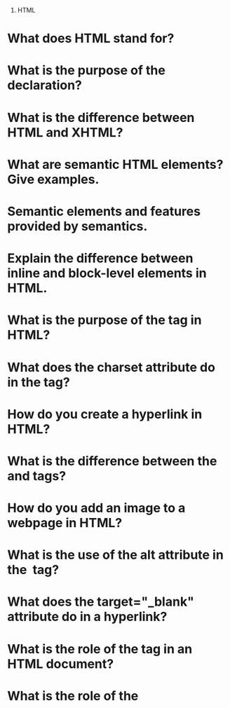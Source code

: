 1. HTML
# What does HTML stand for?
# What is the purpose of the <!DOCTYPE html> declaration?
# What is the difference between HTML and XHTML?
# What are semantic HTML elements? Give examples.
# Semantic elements and features provided by semantics.
# Explain the difference between inline and block-level elements in HTML.
# What is the purpose of the <meta> tag in HTML?
# What does the charset attribute do in the <meta> tag?
# How do you create a hyperlink in HTML?
# What is the difference between the <div> and <span> tags?
# How do you add an image to a webpage in HTML?
# What is the use of the alt attribute in the <img> tag?
# What does the target="_blank" attribute do in a hyperlink?
# What is the role of the <head> tag in an HTML document?
# What is the role of the <script> tag in HTML?
# How do you embed audio or video in an HTML document?
# What is the <iframe> tag used for in HTML?
# What are HTML5 data attributes and how are they used?
# What are forms in HTML, and how do you create them?
# What is the difference between the <form> element’s method attribute values GET and POST?
# What are the different types of input fields available in HTML5 forms?
# How can you define a placeholder in an input field in HTML?
# How do you make a password show and hide?
# How can you create a table in HTML?
# What is the difference between the <ol> and <ul> tags in HTML?
# How do you create a list in HTML? What are the types of lists in HTML?
# How do you make a webpage responsive using HTML?

2. CSS
# What does CSS stand for, and what is its purpose?
# What is the difference between class selectors and ID selectors in CSS?
# What are inline, internal, and external CSS? Explain each.
# What are inline and block elements?
# What is the difference between margin and padding in CSS?
# What is the box model in CSS?
# How do you center an element horizontally and vertically using CSS?
# What is the z-index property in CSS, and how is it used?
# What is the position property in CSS, and what are its possible values?
# What is the display property in CSS, and what values can it take?
# What is the opacity property in CSS, and how does it work?
# How do you apply a background color to an element in CSS?
# How do you change the font of a webpage using CSS?
# What are the different ways to select elements in CSS?
# What are CSS pseudo-classes and pseudo-elements? Give examples.
# How do you use the ::before and ::after pseudo-elements in CSS?
# What is the calc() function in CSS, and how is it used?
# What is the float property in CSS, and how is it used?
# What are media queries in CSS, and how are they used?
# How do you apply CSS styles conditionally using the @media rule?
# How do you create a responsive design using CSS?
# How do you create a CSS animation? Provide an example.
# What are CSS transitions, and how do they work?
# What is Flexbox in CSS, and how is it different from traditional layouts?
# What is flex-box?
# What are properties of flex-box?
# What is the difference between flex-grow: 1; and flex: 1;?
# What is a Grid System in CSS?
# How do you create a grid layout in CSS using grid?
# What are all relative units in CSS?
# What is em and rem?
# What does Less/Sass provide over CSS?

3. JavaScript / Web Storage / General Web Concepts
# Difference between deepCopy and shallowCopy.
# What is Storages in browser?
# What are disadvantages of cookies?
# What is the difference between sessions and cookies?
# Explain the main difference between REST and GraphQL.
# How to make my div resize and adjust to dynamic elements coming in?
# How do you design your pages, mobile in mind or desktop screen in mind?
# List few ES6 features.

4. Dev Practices / Tools
# Which code review procedure do you follow?
# What is your way of managing your repositories?